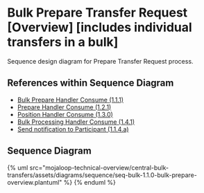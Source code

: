 # Bulk Prepare Transfer Request [Overview] [includes individual transfers in a bulk]

Sequence design diagram for Prepare Transfer Request process.

## References within Sequence Diagram

* [Bulk Prepare Handler Consume (1.1.1)](1.1.1-bulk-prepare-handler-consume.md)
* [Prepare Handler Consume (1.2.1)](1.2.1-prepare-handler-consume-for-bulk.md)
* [Position Handler Consume (1.3.0)](1.3.0-position-handler-consume-overview.md)
* [Bulk Processing Handler Consume (1.4.1)](1.4.1-bulk-processing-handler.md)
* [Send notification to Participant (1.1.4.a)](1.1.4.a-send-notification-to-participant.md)

## Sequence Diagram

{% uml src="mojaloop-technical-overview/central-bulk-transfers/assets/diagrams/sequence/seq-bulk-1.1.0-bulk-prepare-overview.plantuml" %}
{% enduml %}
